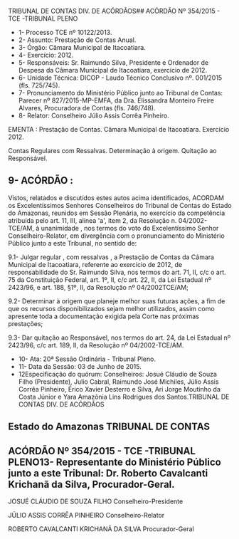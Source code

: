 TRIBUNAL DE CONTAS DIV. DE ACÓRDÃOS## ACÓRDÃO Nº 354/2015 - TCE -TRIBUNAL PLENO

- 1- Processo TCE nº 10122/2013.
- 2- Assunto: Prestação de Contas Anual.
- 3- Órgão: Câmara Municipal de Itacoatiara.
- 4- Exercício: 2012.
- 5- Responsáveis: Sr. Raimundo Silva, Presidente e Ordenador de Despesa da Câmara Municipal de Itacoatiara, exercício de 2012.
- 6- Unidade Técnica: DICOP - Laudo Técnico Conclusivo nº. 001/2015 (fls. 725/745).
- 7-  Pronunciamento  do Ministério Público  junto  ao Tribunal  de Contas: Parecer  nº 827/2015-MP-EMFA, da Dra. Elissandra Monteiro Freire Alvares, Procuradora de Contas (fls. 746/748).
- 8- Relator: Conselheiro Júlio Assis Corrêa Pinheiro.

EMENTA : Prestação de Contas. Câmara Municipal de Itacoatiara. Exercício 2012.

Contas Regulares com Ressalvas. Determinação à origem.  Quitação ao Responsável.

## 9- ACÓRDÃO :

Vistos, relatados e discutidos estes autos acima identificados, ACORDAM os Excelentíssimos Senhores Conselheiros do Tribunal de Contas do Estado do Amazonas, reunidos  em  Sessão  Plenária,  no  exercício  da  competência  atribuída  pelo  art.  11,  III, alínea 'a', item 2, da Resolução n. 04/2002-TCE/AM, à  unanimidade ,    nos  termos do voto do Excelentíssimo Senhor Conselheiro-Relator, em divergência com o pronunciamento do Ministério Público junto a este Tribunal,  no sentido de:

9.1-  Julgar  regular , com  ressalvas ,  a  Prestação  de  Contas  da  Câmara Municipal  de  Itacoatiara,  referente  ao  exercício  de  2012,  de  responsabilidade  do  Sr. Raimundo Silva, nos termos do art. 71, II, c/c o art. 75 da Constituição Federal, art. 1º, II, c/c art. 22, II,  da  Lei  Estadual nº 2423/96, e art. 188, §1º,  II, da Resolução nº 04/2002TCE/AM;

9.2- Determinar à origem que planeje melhor suas futuras ações, a fim de que os recursos disponibilizados sejam melhor utilizados, assim como apresente toda a documentação exigida pela Corte nas próximas prestações;

9.3- Dar quitação ao Responsável, nos termos do art. 24, da Lei Estadual nº 2423/96, c/c art. 189, II, da Resolução nº 04/2002-TCE/AM.

- 10- Ata: 20ª Sessão Ordinária - Tribunal Pleno.
- 11- Data da Sessão: 03 de Junho de 2015.
- 12Especificação do quórum: Conselheiros: Josué Cláudio de Souza Filho (Presidente),  Julio  Cabral,  Raimundo  José  Michiles,  Júlio  Assis  Corrêa  Pinheiro,  Érico Xavier  Desterro  e  Silva,  Ari  Jorge  Moutinho  da  Costa  Júnior  e  Yara  Amazônia  Lins Rodrigues dos Santos.TRIBUNAL DE CONTAS DIV. DE ACÓRDÃOS

## Estado do Amazonas TRIBUNAL DE CONTAS

## ACÓRDÃO Nº 354/2015 - TCE -TRIBUNAL PLENO13- Representante do Ministério Público junto a este Tribunal: Dr. Roberto Cavalcanti Krichanã da Silva, Procurador-Geral.

JOSUÉ CLÁUDIO DE SOUZA FILHO Conselheiro-Presidente

JÚLIO ASSIS CORRÊA PINHEIRO Conselheiro-Relator

ROBERTO CAVALCANTI KRICHANÃ DA SILVA Procurador-Geral